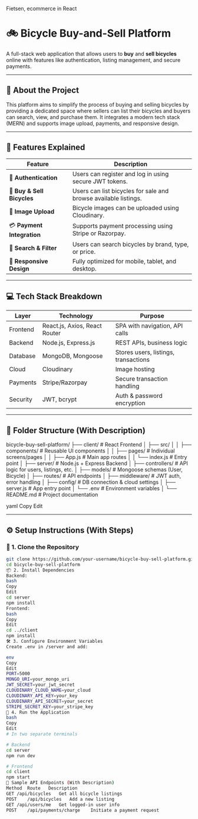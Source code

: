 Fietsen, ecommerce in React

# 🚲 Bicycle Buy-and-Sell Platform

A full-stack web application that allows users to **buy** and **sell bicycles** online with features like authentication, listing management, and secure payments.

---

## 📘 About the Project

This platform aims to simplify the process of buying and selling bicycles by providing a dedicated space where sellers can list their bicycles and buyers can search, view, and purchase them. It integrates a modern tech stack (MERN) and supports image upload, payments, and responsive design.

---

## 🧩 Features Explained

| Feature                      | Description |
|-----------------------------|-------------|
| 🔐 **Authentication**        | Users can register and log in using secure JWT tokens. |
| 🛒 **Buy & Sell Bicycles**   | Users can list bicycles for sale and browse available listings. |
| 📸 **Image Upload**          | Bicycle images can be uploaded using Cloudinary. |
| 💳 **Payment Integration**   | Supports payment processing using Stripe or Razorpay. |
| 🔎 **Search & Filter**       | Users can search bicycles by brand, type, or price. |
| 📱 **Responsive Design**     | Fully optimized for mobile, tablet, and desktop. |

---

## 💻 Tech Stack Breakdown

| Layer      | Technology          | Purpose |
|------------|---------------------|---------|
| Frontend   | React.js, Axios, React Router | SPA with navigation, API calls |
| Backend    | Node.js, Express.js | REST APIs, business logic |
| Database   | MongoDB, Mongoose   | Stores users, listings, transactions |
| Cloud      | Cloudinary          | Image hosting |
| Payments   | Stripe/Razorpay     | Secure transaction handling |
| Security   | JWT, bcrypt         | Auth & password encryption |

---

## 📁 Folder Structure (With Description)

bicycle-buy-sell-platform/
├── client/ # React Frontend
│ ├── src/
│ │ ├── components/ # Reusable UI components
│ │ ├── pages/ # Individual screens/pages
│ │ ├── App.js # Main app routes
│ │ └── index.js # Entry point
│
├── server/ # Node.js + Express Backend
│ ├── controllers/ # API logic for users, listings, etc.
│ ├── models/ # Mongoose schemas (User, Bicycle)
│ ├── routes/ # API endpoints
│ ├── middleware/ # JWT auth, error handling
│ ├── config/ # DB connection & cloud settings
│ ├── server.js # App entry point
│ └── .env # Environment variables
│
└── README.md # Project documentation

yaml
Copy
Edit

---

## ⚙️ Setup Instructions (With Steps)

### 🧬 1. Clone the Repository

```bash
git clone https://github.com/your-username/bicycle-buy-sell-platform.git
cd bicycle-buy-sell-platform
📦 2. Install Dependencies
Backend:
bash
Copy
Edit
cd server
npm install
Frontend:
bash
Copy
Edit
cd ../client
npm install
🛠️ 3. Configure Environment Variables
Create .env in /server and add:

env
Copy
Edit
PORT=5000
MONGO_URI=your_mongo_uri
JWT_SECRET=your_jwt_secret
CLOUDINARY_CLOUD_NAME=your_cloud
CLOUDINARY_API_KEY=your_key
CLOUDINARY_API_SECRET=your_secret
STRIPE_SECRET_KEY=your_stripe_key
🚀 4. Run the Application
bash
Copy
Edit
# In two separate terminals

# Backend
cd server
npm run dev

# Frontend
cd client
npm start
🧪 Sample API Endpoints (With Description)
Method	Route	Description
GET	/api/bicycles	Get all bicycle listings
POST	/api/bicycles	Add a new listing
GET	/api/users/me	Get logged-in user info
POST	/api/payments/charge	Initiate a payment request

